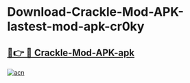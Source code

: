 # Download-Crackle-Mod-APK-lastest-mod-apk-cr0ky

<h2><a href="https://apkcomod.com?title=Crackle-Mod-APK">🔗👉 🔴 Crackle-Mod-APK-apk </a></h2>

[![acn](https://github.com/user-attachments/assets/0f9c940e-d8b0-45ae-aac7-cd30a18b3e1c)](https://apkcomod.com?title=Crackle-Mod-APK)
